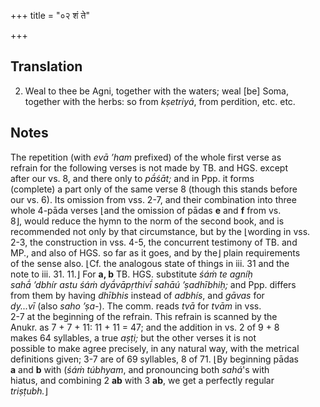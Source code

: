 +++
title = "०२ शं ते"

+++
## Translation
2. Weal to thee be Agni, together with the waters; weal \[be\] Soma,  
together with the herbs: so from *kṣetriyá*, from perdition, etc. etc.

## Notes
The repetition (with *evā ’ham* prefixed) of the whole first verse as  
refrain for the following verses is not made by TB. and HGS. except  
after our vs. 8, and there only to *pā́śāt;* and in Ppp. it forms  
(complete) a part only of the same verse 8 (though this stands before  
our vs. 6). Its omission from vss. 2-7, and their combination into three  
whole 4-pāda verses ⌊and the omission of pādas **e** and **f** from vs.  
8⌋, would reduce the hymn to the norm of the second book, and is  
recommended not only by that circumstance, but by the ⌊wording in vss.  
2-3, the construction in vss. 4-5, the concurrent testimony of TB. and  
MP., and also of HGS. so far as it goes, and by the⌋ plain requirements  
of the sense also. ⌊Cf. the analogous state of things in iii. 31 and the  
note to iii. 31. 11.⌋ For **a, b** TB. HGS. substitute *śáṁ te agníḥ  
sahā́ ’dbhír astu śáṁ dyā́vāpṛthivī́ sahāú ’ṣadhībhiḥ;* and Ppp. differs  
from them by having *dhībhis* instead of *adbhís*, and *gāvas* for  
*dy...vī* (also *saho ’ṣa-*). The comm. reads *tvā* for *tvām* in vss.  
2-7 at the beginning of the refrain. This refrain is scanned by the  
Anukr. as 7 + 7 + 11: 11 + 11 = 47; and the addition in vs. 2 of 9 + 8  
makes 64 syllables, a true *aṣṭi;* but the other verses it is not  
possible to make agree precisely, in any natural way, with the metrical  
definitions given; 3-7 are of 69 syllables, 8 of 71. ⌊By beginning pādas  
**a** and **b** with (*śáṁ túbhyam*, and pronouncing both *sahá*'s with  
hiatus, and combining 2 **ab** with 3 **ab**, we get a perfectly regular  
*triṣṭubh.*⌋
